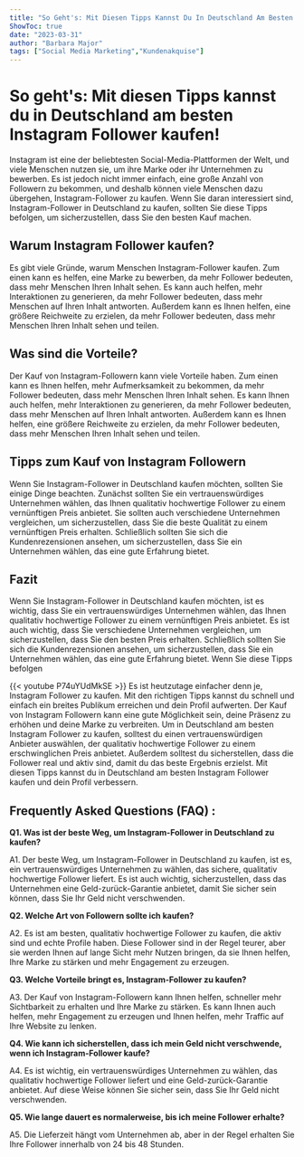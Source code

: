 ```yaml
---
title: "So Geht's: Mit Diesen Tipps Kannst Du In Deutschland Am Besten Instagram Follower Kaufen!"
ShowToc: true 
date: "2023-03-31"
author: "Barbara Major" 
tags: ["Social Media Marketing","Kundenakquise"]
---
```

# So geht's: Mit diesen Tipps kannst du in Deutschland am besten Instagram Follower kaufen!

Instagram ist eine der beliebtesten Social-Media-Plattformen der Welt, und viele Menschen nutzen sie, um ihre Marke oder ihr Unternehmen zu bewerben. Es ist jedoch nicht immer einfach, eine große Anzahl von Followern zu bekommen, und deshalb können viele Menschen dazu übergehen, Instagram-Follower zu kaufen. Wenn Sie daran interessiert sind, Instagram-Follower in Deutschland zu kaufen, sollten Sie diese Tipps befolgen, um sicherzustellen, dass Sie den besten Kauf machen.

## Warum Instagram Follower kaufen?

Es gibt viele Gründe, warum Menschen Instagram-Follower kaufen. Zum einen kann es helfen, eine Marke zu bewerben, da mehr Follower bedeuten, dass mehr Menschen Ihren Inhalt sehen. Es kann auch helfen, mehr Interaktionen zu generieren, da mehr Follower bedeuten, dass mehr Menschen auf Ihren Inhalt antworten. Außerdem kann es Ihnen helfen, eine größere Reichweite zu erzielen, da mehr Follower bedeuten, dass mehr Menschen Ihren Inhalt sehen und teilen.

## Was sind die Vorteile?

Der Kauf von Instagram-Followern kann viele Vorteile haben. Zum einen kann es Ihnen helfen, mehr Aufmerksamkeit zu bekommen, da mehr Follower bedeuten, dass mehr Menschen Ihren Inhalt sehen. Es kann Ihnen auch helfen, mehr Interaktionen zu generieren, da mehr Follower bedeuten, dass mehr Menschen auf Ihren Inhalt antworten. Außerdem kann es Ihnen helfen, eine größere Reichweite zu erzielen, da mehr Follower bedeuten, dass mehr Menschen Ihren Inhalt sehen und teilen.

## Tipps zum Kauf von Instagram Followern

Wenn Sie Instagram-Follower in Deutschland kaufen möchten, sollten Sie einige Dinge beachten. Zunächst sollten Sie ein vertrauenswürdiges Unternehmen wählen, das Ihnen qualitativ hochwertige Follower zu einem vernünftigen Preis anbietet. Sie sollten auch verschiedene Unternehmen vergleichen, um sicherzustellen, dass Sie die beste Qualität zu einem vernünftigen Preis erhalten. Schließlich sollten Sie sich die Kundenrezensionen ansehen, um sicherzustellen, dass Sie ein Unternehmen wählen, das eine gute Erfahrung bietet.

## Fazit

Wenn Sie Instagram-Follower in Deutschland kaufen möchten, ist es wichtig, dass Sie ein vertrauenswürdiges Unternehmen wählen, das Ihnen qualitativ hochwertige Follower zu einem vernünftigen Preis anbietet. Es ist auch wichtig, dass Sie verschiedene Unternehmen vergleichen, um sicherzustellen, dass Sie den besten Preis erhalten. Schließlich sollten Sie sich die Kundenrezensionen ansehen, um sicherzustellen, dass Sie ein Unternehmen wählen, das eine gute Erfahrung bietet. Wenn Sie diese Tipps befolgen

{{< youtube P74uYUdMkSE >}} 
Es ist heutzutage einfacher denn je, Instagram Follower zu kaufen. Mit den richtigen Tipps kannst du schnell und einfach ein breites Publikum erreichen und dein Profil aufwerten. Der Kauf von Instagram Followern kann eine gute Möglichkeit sein, deine Präsenz zu erhöhen und deine Marke zu verbreiten. Um in Deutschland am besten Instagram Follower zu kaufen, solltest du einen vertrauenswürdigen Anbieter auswählen, der qualitativ hochwertige Follower zu einem erschwinglichen Preis anbietet. Außerdem solltest du sicherstellen, dass die Follower real und aktiv sind, damit du das beste Ergebnis erzielst. Mit diesen Tipps kannst du in Deutschland am besten Instagram Follower kaufen und dein Profil verbessern.

## Frequently Asked Questions (FAQ) :
**Q1. Was ist der beste Weg, um Instagram-Follower in Deutschland zu kaufen?**

A1. Der beste Weg, um Instagram-Follower in Deutschland zu kaufen, ist es, ein vertrauenswürdiges Unternehmen zu wählen, das sichere, qualitativ hochwertige Follower liefert. Es ist auch wichtig, sicherzustellen, dass das Unternehmen eine Geld-zurück-Garantie anbietet, damit Sie sicher sein können, dass Sie Ihr Geld nicht verschwenden.

**Q2. Welche Art von Followern sollte ich kaufen?**

A2. Es ist am besten, qualitativ hochwertige Follower zu kaufen, die aktiv sind und echte Profile haben. Diese Follower sind in der Regel teurer, aber sie werden Ihnen auf lange Sicht mehr Nutzen bringen, da sie Ihnen helfen, Ihre Marke zu stärken und mehr Engagement zu erzeugen.

**Q3. Welche Vorteile bringt es, Instagram-Follower zu kaufen?**

A3. Der Kauf von Instagram-Followern kann Ihnen helfen, schneller mehr Sichtbarkeit zu erhalten und Ihre Marke zu stärken. Es kann Ihnen auch helfen, mehr Engagement zu erzeugen und Ihnen helfen, mehr Traffic auf Ihre Website zu lenken.

**Q4. Wie kann ich sicherstellen, dass ich mein Geld nicht verschwende, wenn ich Instagram-Follower kaufe?**

A4. Es ist wichtig, ein vertrauenswürdiges Unternehmen zu wählen, das qualitativ hochwertige Follower liefert und eine Geld-zurück-Garantie anbietet. Auf diese Weise können Sie sicher sein, dass Sie Ihr Geld nicht verschwenden.

**Q5. Wie lange dauert es normalerweise, bis ich meine Follower erhalte?**

A5. Die Lieferzeit hängt vom Unternehmen ab, aber in der Regel erhalten Sie Ihre Follower innerhalb von 24 bis 48 Stunden.


